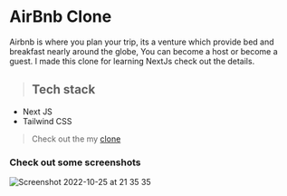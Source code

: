 # AirBnb Clone
Airbnb is where you plan your trip, its a venture which provide bed and breakfast nearly around the globe, You can become a host or become a guest.
I made this clone for learning NextJs check out the details.


> ## Tech stack 
* Next JS 
* Tailwind CSS

> Check out the my [clone]("https://airbnb-clone-2abd.vercel.app/")

### Check out some screenshots
![Screenshot 2022-10-25 at 21 35 35](https://user-images.githubusercontent.com/58904133/197826300-eb07f00d-7219-4e39-8ab9-9802555d761f.png)
